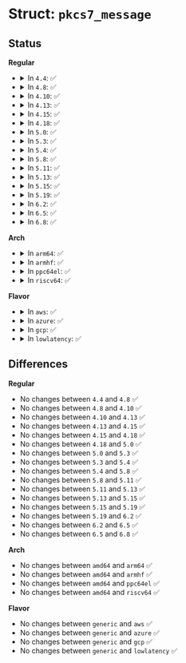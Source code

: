 # Struct: <code>pkcs7_message</code>

## Status
<b>Regular</b>
<ul>
<li>
<details>
<summary>In <code>4.4</code>: ✅</summary>

```c
struct pkcs7_message {
    struct x509_certificate *certs;
    struct x509_certificate *crl;
    struct pkcs7_signed_info *signed_infos;
    u8 version;
    bool have_authattrs;
    enum OID data_type;
    size_t data_len;
    size_t data_hdrlen;
    const void *data;
};
```
</details>
</li>
<li>
<details>
<summary>In <code>4.8</code>: ✅</summary>

```c
struct pkcs7_message {
    struct x509_certificate *certs;
    struct x509_certificate *crl;
    struct pkcs7_signed_info *signed_infos;
    u8 version;
    bool have_authattrs;
    enum OID data_type;
    size_t data_len;
    size_t data_hdrlen;
    const void *data;
};
```
</details>
</li>
<li>
<details>
<summary>In <code>4.10</code>: ✅</summary>

```c
struct pkcs7_message {
    struct x509_certificate *certs;
    struct x509_certificate *crl;
    struct pkcs7_signed_info *signed_infos;
    u8 version;
    bool have_authattrs;
    enum OID data_type;
    size_t data_len;
    size_t data_hdrlen;
    const void *data;
};
```
</details>
</li>
<li>
<details>
<summary>In <code>4.13</code>: ✅</summary>

```c
struct pkcs7_message {
    struct x509_certificate *certs;
    struct x509_certificate *crl;
    struct pkcs7_signed_info *signed_infos;
    u8 version;
    bool have_authattrs;
    enum OID data_type;
    size_t data_len;
    size_t data_hdrlen;
    const void *data;
};
```
</details>
</li>
<li>
<details>
<summary>In <code>4.15</code>: ✅</summary>

```c
struct pkcs7_message {
    struct x509_certificate *certs;
    struct x509_certificate *crl;
    struct pkcs7_signed_info *signed_infos;
    u8 version;
    bool have_authattrs;
    enum OID data_type;
    size_t data_len;
    size_t data_hdrlen;
    const void *data;
};
```
</details>
</li>
<li>
<details>
<summary>In <code>4.18</code>: ✅</summary>

```c
struct pkcs7_message {
    struct x509_certificate *certs;
    struct x509_certificate *crl;
    struct pkcs7_signed_info *signed_infos;
    u8 version;
    bool have_authattrs;
    enum OID data_type;
    size_t data_len;
    size_t data_hdrlen;
    const void *data;
};
```
</details>
</li>
<li>
<details>
<summary>In <code>5.0</code>: ✅</summary>

```c
struct pkcs7_message {
    struct x509_certificate *certs;
    struct x509_certificate *crl;
    struct pkcs7_signed_info *signed_infos;
    u8 version;
    bool have_authattrs;
    enum OID data_type;
    size_t data_len;
    size_t data_hdrlen;
    const void *data;
};
```
</details>
</li>
<li>
<details>
<summary>In <code>5.3</code>: ✅</summary>

```c
struct pkcs7_message {
    struct x509_certificate *certs;
    struct x509_certificate *crl;
    struct pkcs7_signed_info *signed_infos;
    u8 version;
    bool have_authattrs;
    enum OID data_type;
    size_t data_len;
    size_t data_hdrlen;
    const void *data;
};
```
</details>
</li>
<li>
<details>
<summary>In <code>5.4</code>: ✅</summary>

```c
struct pkcs7_message {
    struct x509_certificate *certs;
    struct x509_certificate *crl;
    struct pkcs7_signed_info *signed_infos;
    u8 version;
    bool have_authattrs;
    enum OID data_type;
    size_t data_len;
    size_t data_hdrlen;
    const void *data;
};
```
</details>
</li>
<li>
<details>
<summary>In <code>5.8</code>: ✅</summary>

```c
struct pkcs7_message {
    struct x509_certificate *certs;
    struct x509_certificate *crl;
    struct pkcs7_signed_info *signed_infos;
    u8 version;
    bool have_authattrs;
    enum OID data_type;
    size_t data_len;
    size_t data_hdrlen;
    const void *data;
};
```
</details>
</li>
<li>
<details>
<summary>In <code>5.11</code>: ✅</summary>

```c
struct pkcs7_message {
    struct x509_certificate *certs;
    struct x509_certificate *crl;
    struct pkcs7_signed_info *signed_infos;
    u8 version;
    bool have_authattrs;
    enum OID data_type;
    size_t data_len;
    size_t data_hdrlen;
    const void *data;
};
```
</details>
</li>
<li>
<details>
<summary>In <code>5.13</code>: ✅</summary>

```c
struct pkcs7_message {
    struct x509_certificate *certs;
    struct x509_certificate *crl;
    struct pkcs7_signed_info *signed_infos;
    u8 version;
    bool have_authattrs;
    enum OID data_type;
    size_t data_len;
    size_t data_hdrlen;
    const void *data;
};
```
</details>
</li>
<li>
<details>
<summary>In <code>5.15</code>: ✅</summary>

```c
struct pkcs7_message {
    struct x509_certificate *certs;
    struct x509_certificate *crl;
    struct pkcs7_signed_info *signed_infos;
    u8 version;
    bool have_authattrs;
    enum OID data_type;
    size_t data_len;
    size_t data_hdrlen;
    const void *data;
};
```
</details>
</li>
<li>
<details>
<summary>In <code>5.19</code>: ✅</summary>

```c
struct pkcs7_message {
    struct x509_certificate *certs;
    struct x509_certificate *crl;
    struct pkcs7_signed_info *signed_infos;
    u8 version;
    bool have_authattrs;
    enum OID data_type;
    size_t data_len;
    size_t data_hdrlen;
    const void *data;
};
```
</details>
</li>
<li>
<details>
<summary>In <code>6.2</code>: ✅</summary>

```c
struct pkcs7_message {
    struct x509_certificate *certs;
    struct x509_certificate *crl;
    struct pkcs7_signed_info *signed_infos;
    u8 version;
    bool have_authattrs;
    enum OID data_type;
    size_t data_len;
    size_t data_hdrlen;
    const void *data;
};
```
</details>
</li>
<li>
<details>
<summary>In <code>6.5</code>: ✅</summary>

```c
struct pkcs7_message {
    struct x509_certificate *certs;
    struct x509_certificate *crl;
    struct pkcs7_signed_info *signed_infos;
    u8 version;
    bool have_authattrs;
    enum OID data_type;
    size_t data_len;
    size_t data_hdrlen;
    const void *data;
};
```
</details>
</li>
<li>
<details>
<summary>In <code>6.8</code>: ✅</summary>

```c
struct pkcs7_message {
    struct x509_certificate *certs;
    struct x509_certificate *crl;
    struct pkcs7_signed_info *signed_infos;
    u8 version;
    bool have_authattrs;
    enum OID data_type;
    size_t data_len;
    size_t data_hdrlen;
    const void *data;
};
```
</details>
</li>
</ul>
<b>Arch</b>
<ul>
<li>
<details>
<summary>In <code>arm64</code>: ✅</summary>

```c
struct pkcs7_message {
    struct x509_certificate *certs;
    struct x509_certificate *crl;
    struct pkcs7_signed_info *signed_infos;
    u8 version;
    bool have_authattrs;
    enum OID data_type;
    size_t data_len;
    size_t data_hdrlen;
    const void *data;
};
```
</details>
</li>
<li>
<details>
<summary>In <code>armhf</code>: ✅</summary>

```c
struct pkcs7_message {
    struct x509_certificate *certs;
    struct x509_certificate *crl;
    struct pkcs7_signed_info *signed_infos;
    u8 version;
    bool have_authattrs;
    enum OID data_type;
    size_t data_len;
    size_t data_hdrlen;
    const void *data;
};
```
</details>
</li>
<li>
<details>
<summary>In <code>ppc64el</code>: ✅</summary>

```c
struct pkcs7_message {
    struct x509_certificate *certs;
    struct x509_certificate *crl;
    struct pkcs7_signed_info *signed_infos;
    u8 version;
    bool have_authattrs;
    enum OID data_type;
    size_t data_len;
    size_t data_hdrlen;
    const void *data;
};
```
</details>
</li>
<li>
<details>
<summary>In <code>riscv64</code>: ✅</summary>

```c
struct pkcs7_message {
    struct x509_certificate *certs;
    struct x509_certificate *crl;
    struct pkcs7_signed_info *signed_infos;
    u8 version;
    bool have_authattrs;
    enum OID data_type;
    size_t data_len;
    size_t data_hdrlen;
    const void *data;
};
```
</details>
</li>
</ul>
<b>Flavor</b>
<ul>
<li>
<details>
<summary>In <code>aws</code>: ✅</summary>

```c
struct pkcs7_message {
    struct x509_certificate *certs;
    struct x509_certificate *crl;
    struct pkcs7_signed_info *signed_infos;
    u8 version;
    bool have_authattrs;
    enum OID data_type;
    size_t data_len;
    size_t data_hdrlen;
    const void *data;
};
```
</details>
</li>
<li>
<details>
<summary>In <code>azure</code>: ✅</summary>

```c
struct pkcs7_message {
    struct x509_certificate *certs;
    struct x509_certificate *crl;
    struct pkcs7_signed_info *signed_infos;
    u8 version;
    bool have_authattrs;
    enum OID data_type;
    size_t data_len;
    size_t data_hdrlen;
    const void *data;
};
```
</details>
</li>
<li>
<details>
<summary>In <code>gcp</code>: ✅</summary>

```c
struct pkcs7_message {
    struct x509_certificate *certs;
    struct x509_certificate *crl;
    struct pkcs7_signed_info *signed_infos;
    u8 version;
    bool have_authattrs;
    enum OID data_type;
    size_t data_len;
    size_t data_hdrlen;
    const void *data;
};
```
</details>
</li>
<li>
<details>
<summary>In <code>lowlatency</code>: ✅</summary>

```c
struct pkcs7_message {
    struct x509_certificate *certs;
    struct x509_certificate *crl;
    struct pkcs7_signed_info *signed_infos;
    u8 version;
    bool have_authattrs;
    enum OID data_type;
    size_t data_len;
    size_t data_hdrlen;
    const void *data;
};
```
</details>
</li>
</ul>

## Differences
<b>Regular</b>
<ul>
<li>
No changes between <code>4.4</code> and <code>4.8</code> ✅
</li>
<li>
No changes between <code>4.8</code> and <code>4.10</code> ✅
</li>
<li>
No changes between <code>4.10</code> and <code>4.13</code> ✅
</li>
<li>
No changes between <code>4.13</code> and <code>4.15</code> ✅
</li>
<li>
No changes between <code>4.15</code> and <code>4.18</code> ✅
</li>
<li>
No changes between <code>4.18</code> and <code>5.0</code> ✅
</li>
<li>
No changes between <code>5.0</code> and <code>5.3</code> ✅
</li>
<li>
No changes between <code>5.3</code> and <code>5.4</code> ✅
</li>
<li>
No changes between <code>5.4</code> and <code>5.8</code> ✅
</li>
<li>
No changes between <code>5.8</code> and <code>5.11</code> ✅
</li>
<li>
No changes between <code>5.11</code> and <code>5.13</code> ✅
</li>
<li>
No changes between <code>5.13</code> and <code>5.15</code> ✅
</li>
<li>
No changes between <code>5.15</code> and <code>5.19</code> ✅
</li>
<li>
No changes between <code>5.19</code> and <code>6.2</code> ✅
</li>
<li>
No changes between <code>6.2</code> and <code>6.5</code> ✅
</li>
<li>
No changes between <code>6.5</code> and <code>6.8</code> ✅
</li>
</ul>
<b>Arch</b>
<ul>
<li>
No changes between <code>amd64</code> and <code>arm64</code> ✅
</li>
<li>
No changes between <code>amd64</code> and <code>armhf</code> ✅
</li>
<li>
No changes between <code>amd64</code> and <code>ppc64el</code> ✅
</li>
<li>
No changes between <code>amd64</code> and <code>riscv64</code> ✅
</li>
</ul>
<b>Flavor</b>
<ul>
<li>
No changes between <code>generic</code> and <code>aws</code> ✅
</li>
<li>
No changes between <code>generic</code> and <code>azure</code> ✅
</li>
<li>
No changes between <code>generic</code> and <code>gcp</code> ✅
</li>
<li>
No changes between <code>generic</code> and <code>lowlatency</code> ✅
</li>
</ul>
